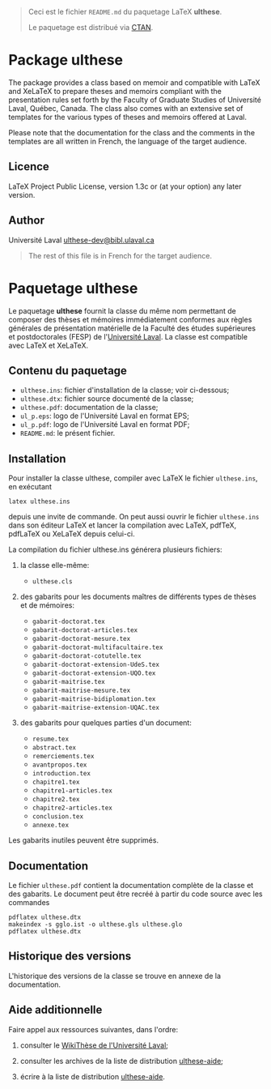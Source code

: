 > Ceci est le fichier `README.md` du paquetage LaTeX **ulthese**.
>
> Le paquetage est distribué via
> [CTAN](https://www.ctan.org/pkg/ulthese).

# Package ulthese

The package provides a class based on memoir and compatible with LaTeX
and XeLaTeX to prepare theses and memoirs compliant with the
presentation rules set forth by the Faculty of Graduate Studies of
Université Laval, Québec, Canada. The class also comes with an
extensive set of templates for the various types of theses and memoirs
offered at Laval.

Please note that the documentation for the class and the comments in
the templates are all written in French, the language of the target
audience.

## Licence

LaTeX Project Public License, version 1.3c or (at your option) any
later version.

## Author

Université Laval <ulthese-dev@bibl.ulaval.ca>

> The rest of this file is in French for the target audience.

# Paquetage ulthese

Le paquetage **ulthese** fournit la classe du même nom permettant de
composer des thèses et mémoires immédiatement conformes aux règles
générales de présentation matérielle de la Faculté des études
supérieures et postdoctorales (FESP) de
l'[Université Laval](https://www.ulaval.ca). La classe est
compatible avec LaTeX et XeLaTeX.

## Contenu du paquetage

- `ulthese.ins`: fichier d'installation de la classe; voir ci-dessous;
- `ulthese.dtx`: fichier source documenté de la classe;
- `ulthese.pdf`: documentation de la classe;
- `ul_p.eps`:    logo de l'Université Laval en format EPS;
- `ul_p.pdf`:    logo de l'Université Laval en format PDF;
- `README.md`:   le présent fichier.

## Installation

Pour installer la classe ulthese, compiler avec LaTeX le fichier
`ulthese.ins`, en exécutant

    latex ulthese.ins

depuis une invite de commande. On peut aussi ouvrir le fichier
`ulthese.ins` dans son éditeur LaTeX et lancer la compilation avec
LaTeX, pdfTeX, pdfLaTeX ou XeLaTeX depuis celui-ci.

La compilation du fichier ulthese.ins générera plusieurs fichiers:

1. la classe elle-même:
   - `ulthese.cls`

2. des gabarits pour les documents maîtres de différents types de
   thèses et de mémoires:
   - `gabarit-doctorat.tex`
   - `gabarit-doctorat-articles.tex`
   - `gabarit-doctorat-mesure.tex`
   - `gabarit-doctorat-multifacultaire.tex`
   - `gabarit-doctorat-cotutelle.tex`
   - `gabarit-doctorat-extension-UdeS.tex`
   - `gabarit-doctorat-extension-UQO.tex`
   - `gabarit-maitrise.tex`
   - `gabarit-maitrise-mesure.tex`
   - `gabarit-maitrise-bidiplomation.tex`
   - `gabarit-maitrise-extension-UQAC.tex`

3. des gabarits pour quelques parties d'un document:
   - `resume.tex`
   - `abstract.tex`
   - `remerciements.tex`
   - `avantpropos.tex`
   - `introduction.tex`
   - `chapitre1.tex`
   - `chapitre1-articles.tex`
   - `chapitre2.tex`
   - `chapitre2-articles.tex`
   - `conclusion.tex`
   - `annexe.tex`

Les gabarits inutiles peuvent être supprimés.

## Documentation

Le fichier `ulthese.pdf` contient la documentation complète de la
classe et des gabarits. Le document peut être recréé à partir du code
source avec les commandes

    pdflatex ulthese.dtx
    makeindex -s gglo.ist -o ulthese.gls ulthese.glo
    pdflatex ulthese.dtx

## Historique des versions

L'historique des versions de la classe se trouve en annexe de la documentation.

## Aide additionnelle

Faire appel aux ressources suivantes, dans l'ordre:

1. consulter le [WikiThèse de l'Université Laval](http://www.theses.ulaval.ca/wiki/);

2. consulter les archives de la liste de distribution
   [ulthese-aide](http://listes.ulaval.ca/listserv/archives/ulthese-aide.html);

3. écrire à la liste de distribution [ulthese-aide](mailto:ulthese-aide@listes.ulaval.ca).
